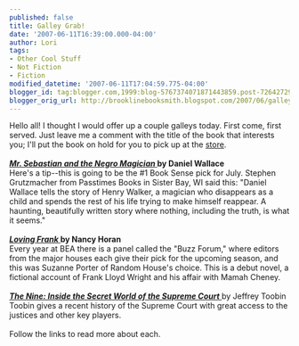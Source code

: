 ```yaml
---
published: false
title: Galley Grab!
date: '2007-06-11T16:39:00.000-04:00'
author: Lori
tags:
- Other Cool Stuff
- Not Fiction
- Fiction
modified_datetime: '2007-06-11T17:04:59.775-04:00'
blogger_id: tag:blogger.com,1999:blog-5767374071871443859.post-7264272964927482403
blogger_orig_url: http://brooklinebooksmith.blogspot.com/2007/06/galley-grab.html
---
```


Hello all! I thought I would offer up a couple galleys today. First come, first served. Just leave me a comment with the title of the book that interests you; I'll put the book on hold for you to pick up at the <a href="http://brooklinebooksmith.com/">store</a>.<br /><br /><strong><a href="http://brookline.booksense.com/NASApp/store/Product?s=showproduct&isbn=9780385521093"><em>Mr. Sebastian and the Negro Magician</em> </a>by Daniel Wallace</strong><br />Here's a tip--this is going to be the #1 Book Sense pick for July. Stephen Grutzmacher from Passtimes Books in Sister Bay, WI said this: "Daniel Wallace tells the story of Henry Walker, a magician who disappears as a child and spends the rest of his life trying to make himself reappear. A haunting, beautifully written story where nothing, including the truth, is what it seems."<br /><br /><strong><a href="http://brookline.booksense.com/NASApp/store/Product?s=showproduct&isbn=9780345494993"><em>Loving Frank</em> </a>by Nancy Horan</strong><br />Every year at BEA there is a panel called the "Buzz Forum," where editors from the major houses each give their pick for the upcoming season, and this was Suzanne Porter of Random House's choice. This is a debut novel, a fictional account of Frank Lloyd Wright and his affair with Mamah Cheney. <br /><br /><a href="http://brookline.booksense.com/NASApp/store/Product?s=showproduct&isbn=9780385516402"><strong><em>The Nine: Inside the Secret World of the Supreme Court</em></strong> </a>by Jeffrey Toobin<br />Toobin gives a recent history of the Supreme Court with great access to the justices and other key players.<br /><br />Follow the links to read more about each.